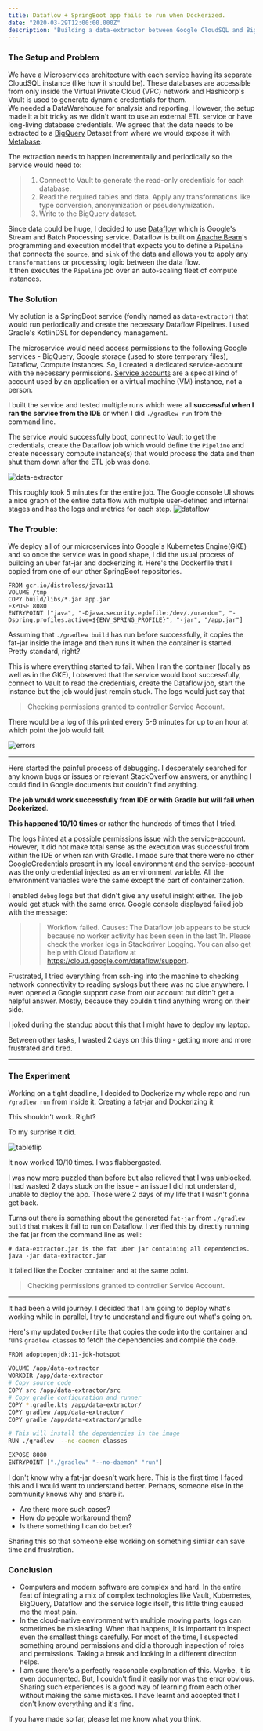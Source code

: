 ```yaml
---
title: Dataflow + SpringBoot app fails to run when Dockerized.
date: "2020-03-29T12:00:00.000Z"
description: "Building a data-extractor between Google CloudSQL and BigQuery using Dataflow."
---
```


### The Setup and Problem
We have a Microservices architecture with each service having its separate CloudSQL instance (like how it should be). These databases are accessible from only inside the Virtual Private Cloud (VPC) network and Hashicorp's Vault is used to generate dynamic credentials for them.  
We needed a DataWarehouse for analysis and reporting. However, the setup made it a bit tricky as we didn't want to use an external ETL service or have long-living database credentials.
We agreed that the data needs to be extracted to a [BigQuery](https://cloud.google.com/bigquery) Dataset from where we would expose it with [Metabase](https://www.metabase.com).

The extraction needs to happen incrementally and periodically so the service would need to:
> 1) Connect to Vault to generate the read-only credentials for each database.
> 2) Read the required tables and data. Apply any transformations like type conversion, anonymization or pseudonymization.
> 3) Write to the BigQuery dataset.

Since data could be huge, I decided to use [Dataflow](https://cloud.google.com/dataflow) which is Google's Stream and Batch Processing service. 
Dataflow is built on [Apache Beam](https://beam.apache.org/)'s programming and execution model that expects you to define a `Pipeline` that connects the `source`, and `sink` of the data and allows you to apply any `transformations` or processing logic between the data flow.  
It then executes the `Pipeline` job over an auto-scaling fleet of compute instances.

### The Solution
My solution is a SpringBoot service (fondly named as `data-extractor`) that would run periodically and create the necessary Dataflow Pipelines. I used Gradle's KotlinDSL for dependency management.

The microservice would need access permissions to the following Google services -  BigQuery, Google storage (used to store temporary files), Dataflow, Compute instances. So, I created a dedicated service-account with the necessary permissions. [Service accounts](https://cloud.google.com/iam/docs/service-accounts) are a special kind of account used by an application or a virtual machine (VM) instance, not a person.

I built the service and tested multiple runs which were all __successful when I ran the service from the IDE__ or when I did `./gradlew run` from the command line.

The service would successfully boot, connect to Vault to get the credentials, create the Dataflow job which would define the `Pipeline` and create necessary compute instance(s) that would process the data and then shut them down after the ETL job was done. 

![data-extractor](./data-extractor.png)

This roughly took 5 minutes for the entire job. The Google console UI shows a nice graph of the entire data flow with multiple user-defined and internal stages and has the logs and metrics for each step.
![dataflow](./dataflow.png)

### The Trouble:
We deploy all of our microservices into Google's Kubernetes Engine(GKE) and so once the service was in good shape, I did the usual process of building an uber fat-jar and dockerizing it.
Here's the Dockerfile that I copied from one of our other SpringBoot repositories. 
```
FROM gcr.io/distroless/java:11
VOLUME /tmp
COPY build/libs/*.jar app.jar
EXPOSE 8080
ENTRYPOINT ["java", "-Djava.security.egd=file:/dev/./urandom", "-Dspring.profiles.active=${ENV_SPRING_PROFILE}", "-jar", "/app.jar"]
```

Assuming that `./gradlew build` has run before successfully, it copies the fat-jar inside the image and then runs it when the container is started.  
Pretty standard, right? 

This is where everything started to fail. When I ran the container (locally as well as in the GKE), I observed that the service would boot successfully, connect to Vault to read the credentials, create the Dataflow job, start the instance but the job would just remain stuck. 
The logs would just say that
> Checking permissions granted to controller Service Account. 

There would be a log of this printed every 5-6 minutes for up to an hour at which point the job would fail.

![errors](./errors.png)

____
Here started the painful process of debugging. I desperately searched for any known bugs or issues or relevant StackOverflow answers, or anything I could find in Google documents but couldn't find anything. 

__The job would work successfully from IDE or with Gradle but will fail when Dockerized__. 

__This happened 10/10 times__ or rather the hundreds of times that I tried.

The logs hinted at a possible permissions issue with the service-account. However, it did not make total sense as the execution was successful from within the IDE or when ran with Gradle. I made sure that there were no other GoogleCredentials present in my local environment and the service-account was the only credential injected as an environment variable. All the environment variables were the same except the part of containerization. 

I enabled `debug` logs but that didn't give any useful insight either. The job would get stuck with the same error. Google console displayed failed job with the message:
> > Workflow failed. Causes: The Dataflow job appears to be stuck because no worker activity has been seen in the last 1h. Please check the worker logs in Stackdriver Logging. You can also get help with Cloud Dataflow at https://cloud.google.com/dataflow/support.

Frustrated, I tried everything from ssh-ing into the machine to checking network connectivity to reading syslogs but there was no clue anywhere.
I even opened a Google support case from our account but didn't get a helpful answer. Mostly, because they couldn't find anything wrong on their side.

I joked during the standup about this that I might have to deploy my laptop. 

Between other tasks, I wasted 2 days on this thing - getting more and more frustrated and tired.

____

### The Experiment
Working on a tight deadline, I decided to Dockerize my whole repo and run `/gradlew run` from inside it. 
Creating a fat-jar and Dockerizing it 

This shouldn't work. Right?

To my surprise it did.

![tableflip](./tableflip.png)

It now worked 10/10 times. I was flabbergasted.

I was now more puzzled than before but also relieved that I was unblocked. I had wasted 2 days stuck on the issue - an issue I did not understand, unable to deploy the app. Those were 2 days of my life that I wasn't gonna get back.

Turns out there is something about the generated `fat-jar` from `./gradlew build` that makes it fail to run on Dataflow. 
I verified this by directly running the fat jar from the command line as well:
```
# data-extractor.jar is the fat uber jar containing all dependencies.
java -jar data-extractor.jar
```
It failed like the Docker container and at the same point.
> Checking permissions granted to controller Service Account. 

____

It had been a wild journey. I decided that I am going to deploy what's working while in parallel, I try to understand and figure out what's going on.

Here's my updated `Dockerfile` that copies the code into the container and runs `gradlew classes` to fetch the dependencies and compile the code.

```sh
FROM adoptopenjdk:11-jdk-hotspot

VOLUME /app/data-extractor
WORKDIR /app/data-extractor
# Copy source code
COPY src /app/data-extractor/src
# Copy gradle configuration and runner
COPY *.gradle.kts /app/data-extractor/
COPY gradlew /app/data-extractor/
COPY gradle /app/data-extractor/gradle

# This will install the dependencies in the image
RUN ./gradlew  --no-daemon classes

EXPOSE 8080
ENTRYPOINT ["./gradlew" "--no-daemon" "run"]
```

I don't know why a fat-jar doesn't work here. This is the first time I faced this and I would want to understand better. Perhaps, someone else in the community knows why and share it.

* Are there more such cases?
* How do people workaround them?
* Is there something I can do better?

Sharing this so that someone else working on something similar can save time and frustration.

### Conclusion
* Computers and modern software are complex and hard. In the entire feat of integrating a mix of complex technologies like Vault, Kubernetes, BigQuery, Dataflow and the service logic itself, this little thing caused me the most pain.
* In the cloud-native environment with multiple moving parts, logs can sometimes be misleading. When that happens, it is important to inspect even the smallest things carefully. For most of the time, I suspected something around permissions and did a thorough inspection of roles and permissions. Taking a break and looking in a different direction helps.
* I am sure there's a perfectly reasonable explanation of this. Maybe, it is even documented. But, I couldn't find it easily nor was the error obvious. Sharing such experiences is a good way of learning from each other without making the same mistakes. I have learnt and accepted that I don't know everything and it's fine.

If you have made so far, please let me know what you think.